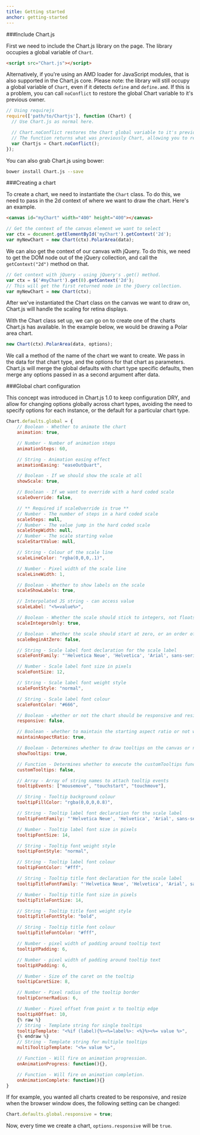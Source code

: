 ```yaml
---
title: Getting started
anchor: getting-started
---
```


###Include Chart.js

First we need to include the Chart.js library on the page. The library occupies a global variable of `Chart`.

```html
<script src="Chart.js"></script>
```

Alternatively, if you're using an AMD loader for JavaScript modules, that is also supported in the Chart.js core. Please note: the library will still occupy a global variable of `Chart`, even if it detects `define` and `define.amd`. If this is a problem, you can call `noConflict` to restore the global Chart variable to it's previous owner.

```javascript
// Using requirejs
require(['path/to/Chartjs'], function (Chart) {
  // Use Chart.js as normal here.

  // Chart.noConflict restores the Chart global variable to it's previous owner
  // The function returns what was previously Chart, allowing you to reassign.
  var Chartjs = Chart.noConflict();
});
```

You can also grab Chart.js using bower:

```bash
bower install Chart.js --save
```

###Creating a chart

To create a chart, we need to instantiate the `Chart` class. To do this, we need to pass in the 2d context of where we want to draw the chart. Here's an example.

```html
<canvas id="myChart" width="400" height="400"></canvas>
```

```javascript
// Get the context of the canvas element we want to select
var ctx = document.getElementById('myChart').getContext('2d');
var myNewChart = new Chart(ctx).PolarArea(data);
```

We can also get the context of our canvas with jQuery. To do this, we need to get the DOM node out of the jQuery collection, and call the `getContext("2d")` method on that.

```javascript
// Get context with jQuery - using jQuery's .get() method.
var ctx = $('#myChart').get(0).getContext('2d');
// This will get the first returned node in the jQuery collection.
var myNewChart = new Chart(ctx);
```

After we've instantiated the Chart class on the canvas we want to draw on, Chart.js will handle the scaling for retina displays.

With the Chart class set up, we can go on to create one of the charts Chart.js has available. In the example below, we would be drawing a Polar area chart.

```javascript
new Chart(ctx).PolarArea(data, options);
```

We call a method of the name of the chart we want to create. We pass in the data for that chart type, and the options for that chart as parameters. Chart.js will merge the global defaults with chart type specific defaults, then merge any options passed in as a second argument after data.

###Global chart configuration

This concept was introduced in Chart.js 1.0 to keep configuration DRY, and allow for changing options globally across chart types, avoiding the need to specify options for each instance, or the default for a particular chart type.

```javascript
Chart.defaults.global = {
	// Boolean - Whether to animate the chart
	animation: true,

	// Number - Number of animation steps
	animationSteps: 60,

	// String - Animation easing effect
	animationEasing: "easeOutQuart",

	// Boolean - If we should show the scale at all
	showScale: true,

	// Boolean - If we want to override with a hard coded scale
	scaleOverride: false,

	// ** Required if scaleOverride is true **
	// Number - The number of steps in a hard coded scale
	scaleSteps: null,
	// Number - The value jump in the hard coded scale
	scaleStepWidth: null,
	// Number - The scale starting value
	scaleStartValue: null,

	// String - Colour of the scale line
	scaleLineColor: "rgba(0,0,0,.1)",

	// Number - Pixel width of the scale line
	scaleLineWidth: 1,

	// Boolean - Whether to show labels on the scale
	scaleShowLabels: true,

	// Interpolated JS string - can access value
	scaleLabel: "<%=value%>",

	// Boolean - Whether the scale should stick to integers, not floats even if drawing space is there
	scaleIntegersOnly: true,

	// Boolean - Whether the scale should start at zero, or an order of magnitude down from the lowest value
	scaleBeginAtZero: false,

	// String - Scale label font declaration for the scale label
	scaleFontFamily: "'Helvetica Neue', 'Helvetica', 'Arial', sans-serif",

	// Number - Scale label font size in pixels
	scaleFontSize: 12,

	// String - Scale label font weight style
	scaleFontStyle: "normal",

	// String - Scale label font colour
	scaleFontColor: "#666",

	// Boolean - whether or not the chart should be responsive and resize when the browser does.
	responsive: false,

	// Boolean - whether to maintain the starting aspect ratio or not when responsive, if set to false, will take up entire container
	maintainAspectRatio: true,

	// Boolean - Determines whether to draw tooltips on the canvas or not
	showTooltips: true,

	// Function - Determines whether to execute the customTooltips function instead of drawing the built in tooltips (See [Advanced - External Tooltips](#advanced-usage-custom-tooltips))
	customTooltips: false,

	// Array - Array of string names to attach tooltip events
	tooltipEvents: ["mousemove", "touchstart", "touchmove"],

	// String - Tooltip background colour
	tooltipFillColor: "rgba(0,0,0,0.8)",

	// String - Tooltip label font declaration for the scale label
	tooltipFontFamily: "'Helvetica Neue', 'Helvetica', 'Arial', sans-serif",

	// Number - Tooltip label font size in pixels
	tooltipFontSize: 14,

	// String - Tooltip font weight style
	tooltipFontStyle: "normal",

	// String - Tooltip label font colour
	tooltipFontColor: "#fff",

	// String - Tooltip title font declaration for the scale label
	tooltipTitleFontFamily: "'Helvetica Neue', 'Helvetica', 'Arial', sans-serif",

	// Number - Tooltip title font size in pixels
	tooltipTitleFontSize: 14,

	// String - Tooltip title font weight style
	tooltipTitleFontStyle: "bold",

	// String - Tooltip title font colour
	tooltipTitleFontColor: "#fff",

	// Number - pixel width of padding around tooltip text
	tooltipYPadding: 6,

	// Number - pixel width of padding around tooltip text
	tooltipXPadding: 6,

	// Number - Size of the caret on the tooltip
	tooltipCaretSize: 8,

	// Number - Pixel radius of the tooltip border
	tooltipCornerRadius: 6,

	// Number - Pixel offset from point x to tooltip edge
	tooltipXOffset: 10,
	{% raw %}
	// String - Template string for single tooltips
	tooltipTemplate: "<%if (label){%><%=label%>: <%}%><%= value %>",
	{% endraw %}
	// String - Template string for multiple tooltips
	multiTooltipTemplate: "<%= value %>",

	// Function - Will fire on animation progression.
	onAnimationProgress: function(){},

	// Function - Will fire on animation completion.
	onAnimationComplete: function(){}
}
```

If for example, you wanted all charts created to be responsive, and resize when the browser window does, the following setting can be changed:

```javascript
Chart.defaults.global.responsive = true;
```

Now, every time we create a chart, `options.responsive` will be `true`.
